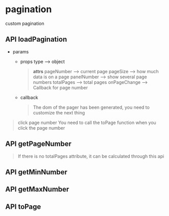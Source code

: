 # pagination
custom pagination


## API loadPagination

+ params
  - props  type --> object
    >   **attrs**
          pageNumber --> current page
          pageSize --> how much data is on a page
          panelNumber --> show several page numbers
          totalPages --> total pages
          onPageChange --> Callback for page number    
  
  + callback
    > The dom of the pager has been generated, you need to customize the next thing


> click page number 
> You need to call the toPage function when you click the page number


## API getPageNumber
> If there is no totalPages attribute, it can be calculated through this api
## API getMinNumber
## API getMaxNumber
## API toPage